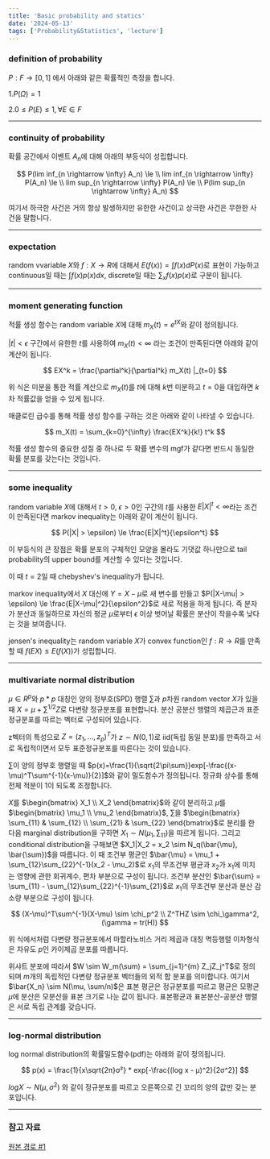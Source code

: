 ```yaml
---
title: 'Basic probability and statics'
date: '2024-05-13'
tags: ['Probability&Statistics', 'lecture']
---
```


### definition of probability

$P : F \rightarrow [0, 1]$ 에서 아래와 같은 확률적인 측정을 합니다. 

1.$P(\Omega)=1$

2.$0 \le P(E) \le 1, \forall E \in F$

---

### continuity of probability

확률 공간에서 이벤트 $A_n$에 대해 아래의 부등식이 성립합니다.

$$
P(lim inf_{n \rightarrow \infty} A_n) \le \\
lim inf_{n \rightarrow \infty} P(A_n) \le \\
lim sup_{n \rightarrow \infty} P(A_n) \le \\
P(lim sup_{n \rightarrow \infty} A_n)
$$

여기서 하극한 사건은 거의 항상 발생하지만 유한한 사건이고 상극한 사건은 무한한 사건을 말합니다.

---

### expectation

random vvariable $X$와 $f : X \rightarrow R$에 대해서 $E(f(x)) = \int f(x)dP(x)$로 표현이 가능하고 continuous일 때는 $\int f(x)p(x)dx$, discrete일 때는 $\sum_x f(x)p(x)$로 구분이 됩니다.

---

### moment generating function

적률 생성 함수는 random variable $X$에 대해 $m_X(t) = e^{tX}$와 같이 정의됩니다.

$|t| < \epsilon$ 구간에서 유한한 $t$를 사용하여 $m_X(t) < \infty$ 라는 조건이 만족된다면 아래와 같이 계산이 됩니다.

$$
EX^k = \frac{\partial^k}{\partial^k} m_X(t) |_{t=0}
$$

위 식은 미분을 통한 적률 계산으로 $m_X(t)$를 $t$에 대해 $k$번 미분하고 $t=0$을 대입하면 $k$차 적률값을 얻을 수 있게 됩니다.

매클로린 급수를 통해 적률 생성 함수를 구하는 것은 아래와 같이 나타낼 수 있습니다.

$$
m_X(t) = \sum_{k=0}^{\infty} \frac{EX^k}{k!} t^k
$$

적률 생성 함수의 중요한 성질 중 하나로 두 확률 변수의 mgf가 같다면 반드시 동일한 확률 분포를 갖는다는 것입니다.

---

### some inequality

random variable $X$에 대해서 $t > 0$, $\epsilon > 0$인 구간의 $t$를 사용한 $E|X|^t < \infty$라는 조건이 만족된다면 markov inequality는 아래와 같이 계산이 됩니다.

$$
P(|X| > \epsilon) \le \frac{E|X|^t}{\epsilon^t}
$$

이 부등식의 큰 장점은 확률 분포의 구체적인 모양을 몰라도 기댓값 하나만으로 tail probability의 upper bound를 계산할 수 있다는 것입니다.

이 때 $t=2$일 때 chebyshev's inequality가 됩니다.

markov inequality에서 $X$ 대신에 $Y = X-\mu$로 새 변수를 만들고 $P(|X-\mu| > \epsilon) \le \frac{E|X-\mu|^2}{\epsilon^2}$로 새로 적용을 하게 됩니다. 즉 분자가 분산과 동일하므로 자신의 평균 $\mu$로부터 $\epsilon$ 이상 벗어날 확률은 분산이 작을수록 낮다는 것을 보여줍니다.

jensen's inequality는 random variable $X$가 convex function인 $f : R \rightarrow R$를 만족할 때 $f(EX) \le E(f(X))$가 성립합니다.

---

### multivariate normal distribution

$\mu \in R^p$와 $p*p$ 대칭인 양의 정부호(SPD) 행렬 $\sum$과 $p$차원 random vector $X$가 있을 때 $X=\mu + \sum^{1/2} Z$로 다변량 정규분포를 표현합니다. 분산 공분산 행렬의 제곱근과 표준정규분포를 따르는 벡터로 구성되어 있습니다.

z벡터의 특성으로 $Z = (z_1, ..., z_p)^T$가 $z \sim N(0,1)$로 iid(독립 동일 분포)를 만족하고 서로 독립적이면서 모두 표준정규분포를 따른다는 것이 있습니다.

$\sum$이 양의 정부호 행렬일 때 $p(x)=\frac{1}{\sqrt{2\pi\sum}}exp[-\frac{(x-\mu)^T\sum^{-1}(x-\mu)}{2}]$와 같이 밀도함수가 정의됩니다. 정규화 상수를 통해 전체 적분이 1이 되도록 조정합니다.

$X$를 $\begin{bmatrix} X_1 \\ X_2 \end{bmatrix}$와 같이 분리하고 $\mu$를 $\begin{bmatrix} \mu_1 \\ \mu_2 \end{bmatrix}$, $\sum$을 $\begin{bmatrix} \sum_{11} & \sum_{12} \\ \sum_{21} & \sum_{22} \end{bmatrix}$로 분리를 한 다음 marginal distribution을 구하면 $X_1 \sim N(\mu_1, \sum_{11})$을 따르게 됩니다. 그리고 conditional distribution을 구해보면 $X_1|X_2 = x_2 \sim N_q(\bar{\mu}, \bar{\sum})$을 따릅니다. 이 때 조건부 평균인 $\bar{\mu} = \mu_1 + \sum_{12}\sum_{22}^{-1}(x_2 - \mu_2)$로 $x_1$의 무조건부 평균과 $x_2$가 $x_1$에 미치는 영향에 관한 회귀계수, 편차 부분으로 구성이 됩니다. 조건부 분산인 $\bar{\sum} = \sum_{11} - \sum_{12}\sum_{22}^{-1}\sum_{21}$로 $x_1$의 무조건부 분산과 분산 감소량 부분으로 구성이 됩니다.

$$
(X-\mu)^T\sum^{-1}(X-\mu) \sim \chi_p^2 \\
Z^THZ \sim \chi_\gamma^2, (\gamma = tr(H))
$$

위 식에서처럼 다변량 정규분포에서 마할라노비스 거리 제곱과 대칭 멱등행렬 이차형식은 자유도 $p$인 카이제곱 분포를 따릅니다.

위샤트 분포에 따라서 $W \sim W_m(\sum) = \sum_{j=1}^{m} Z_jZ_j^T$로 정의되며 $m$개의 독립적인 다변량 정규분포 벡터들의 외적 합 분포를 의미합니다. 여기서 $\bar{X_n} \sim N(\mu, \sum/n)$은 표본 평균은 정규분포를 따르고 평균은 모평균 $\mu$에 분산은 모분산을 표본 크기로 나눈 값이 됩니다. 표본평균과 표본분산-공분산 행렬은 서로 독립 관계를 갖습니다.

---

### log-normal distribution

log normal distribution의 확률밀도함수(pdf)는 아래와 같이 정의됩니다.

$$
p(x) = \frac{1}{x\sqrt{2π}σ²} * exp[-\frac{(log x - μ)^2}{2σ^2}]
$$

$log X \sim N(\mu, \sigma^2)$ 와 같이 정규분포를 따르고 오른쪽으로 긴 꼬리의 양의 값만 갖는 분포입니다.

---

### 참고 자료

[원본 경로 #1](https://www.dropbox.com/scl/fi/buhj2z45ghs4wzclvagom/Chap4-probStat.pdf?rlkey=7lxxfr6m7sgwsc62k870oinkd&e=1&dl=0)




